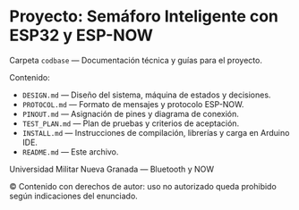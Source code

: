 # Proyecto: Semáforo Inteligente con ESP32 y ESP-NOW

Carpeta `codbase` — Documentación técnica y guías para el proyecto.

Contenido:
- `DESIGN.md` — Diseño del sistema, máquina de estados y decisiones.
- `PROTOCOL.md` — Formato de mensajes y protocolo ESP-NOW.
- `PINOUT.md` — Asignación de pines y diagrama de conexión.
- `TEST_PLAN.md` — Plan de pruebas y criterios de aceptación.
- `INSTALL.md` — Instrucciones de compilación, librerías y carga en Arduino IDE.
- `README.md` — Este archivo.

Universidad Militar Nueva Granada — Bluetooth y NOW

© Contenido con derechos de autor: uso no autorizado queda prohibido según indicaciones del enunciado.